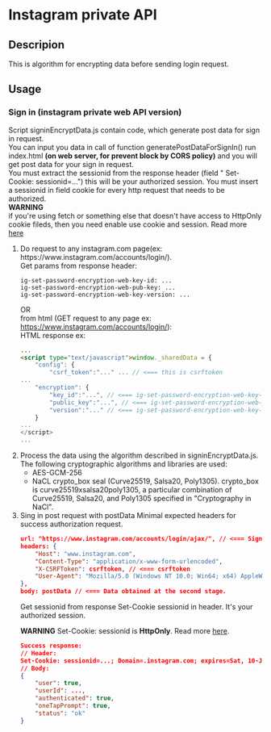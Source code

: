 <h1>Instagram private API</h1>
<h2>Descripion</h2>
This is algorithm for encrypting data before sending login request.
<h2>Usage</h2>
<h3>Sign in (instagram private web API version)</h3>
Script signinEncryptData.js contain code, which generate post data for sign in request.<br/>
You can input you data in call of function generatePostDataForSignIn() run index.html <b>(on web server, for prevent block by CORS policy)</b> and you will get post data for your sign in request.<br/>
You must extract the sessionid from the response header (field " Set-Cookie: sessionid=...") this will be your authorized session. You must insert a sessionid in field cookie for every http request that needs to be authorized.<br/>
<b>WARNING</b><br/>
if you're using fetch or something else that doesn't have access to HttpOnly cookie fileds, then you need enable use cookie and session. Read more <a href="https://developer.mozilla.org/ru/docs/Web/HTTP/%D0%97%D0%B0%D0%B3%D0%BE%D0%BB%D0%BE%D0%B2%D0%BA%D0%B8/Set-Cookie">here</a>
<ol>
<li>
Do request to any instagram.com page(ex: https://www.instagram.com/accounts/login/).<br/>
Get params from response header:
    
```
ig-set-password-encryption-web-key-id: ...
ig-set-password-encryption-web-pub-key: ...
ig-set-password-encryption-web-key-version: ...
```
OR<br/>
from html (GET request to any page ex: https://www.instagram.com/accounts/login/):<br/>
HTML response ex:
```html
...
<script type="text/javascript">window._sharedData = {
    "config": {
        "csrf_token":"..." ... // <=== this is csrftoken
...            
    "encryption": {
        "key_id":"...", // <=== ig-set-password-encryption-web-key-id
        "public_key":"...", // <=== ig-set-password-encryption-web-pub-key
        "version":"..." // <=== ig-set-password-encryption-web-key-version
    }
...
</script>
...
```
</li>
<li>
Process the data using the algorithm described in signinEncryptData.js.<br/>
The following cryptographic algorithms and libraries are used:
<ul>
<li>
AES-GCM-256
</li>
<li>
NaCL crypto_box seal (Curve25519, Salsa20, Poly1305).
crypto_box is curve25519xsalsa20poly1305, a particular combination of Curve25519, Salsa20, and Poly1305 specified in "Cryptography in NaCl".
</li>
</ul>
</li>
<li>
Sing in post request with postData
Minimal expected headers for success authorization request.

```json
url: "https://www.instagram.com/accounts/login/ajax/", // <=== Sign in API url
headers: {
    "Host": "www.instagram.com",
    "Content-Type": "application/x-www-form-urlencoded",
    "X-CSRFToken": csrftoken, // <=== csrftoken
    "User-Agent": "Mozilla/5.0 (Windows NT 10.0; Win64; x64) AppleWebKit/537.36 (KHTML, like Gecko) Chrome/83.0.4103.116 Safari/537.36"
},
body: postData // <=== Data obtained at the second stage. 
```

Get sessionid from response Set-Cookie sessionid in header. It's your authorized session.

<b>WARNING</b> Set-Cookie: sessionid is <b>HttpOnly</b>. Read more <a href="https://developer.mozilla.org/ru/docs/Web/HTTP/%D0%97%D0%B0%D0%B3%D0%BE%D0%BB%D0%BE%D0%B2%D0%BA%D0%B8/Set-Cookie">here</a>.
```json
Success response:
// Header: 
Set-Cookie: sessionid=...; Domain=.instagram.com; expires=Sat, 10-Jul-2021 13:51:39 GMT; HttpOnly; Max-Age=31536000; Path=/; Secure
// Body:
{
    "user": true,
    "userId": ...,
    "authenticated": true,
    "oneTapPrompt": true,
    "status": "ok"
}
```
</li>
</ol>
